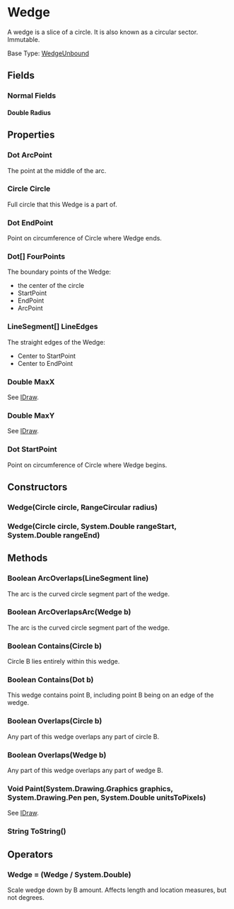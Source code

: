 # Wedge

A wedge is a slice of a circle. It is also known as a circular sector. Immutable.

Base Type: [WedgeUnbound](WedgeUnbound.md)

## Fields

### Normal Fields

#### Double Radius

## Properties

### Dot ArcPoint

The point at the middle of the arc.

### Circle Circle

Full circle that this Wedge is a part of.

### Dot EndPoint

Point on circumference of Circle where Wedge ends.

### Dot[] FourPoints

The boundary points of the Wedge:  
* the center of the circle  
* StartPoint  
* EndPoint  
* ArcPoint  

### LineSegment[] LineEdges

The straight edges of the Wedge:  
* Center to StartPoint  
* Center to EndPoint  

### Double MaxX

See [IDraw](IDraw.md).

### Double MaxY

See [IDraw](IDraw.md).

### Dot StartPoint

Point on circumference of Circle where Wedge begins.

## Constructors

### Wedge(Circle circle, RangeCircular radius)

### Wedge(Circle circle, System.Double rangeStart, System.Double rangeEnd)

## Methods

### Boolean ArcOverlaps(LineSegment line)

The arc is the curved circle segment part of the wedge.

### Boolean ArcOverlapsArc(Wedge b)

The arc is the curved circle segment part of the wedge.

### Boolean Contains(Circle b)

Circle B lies entirely within this wedge.

### Boolean Contains(Dot b)

This wedge contains point B, including point B being on an edge of the wedge.

### Boolean Overlaps(Circle b)

Any part of this wedge overlaps any part of circle B.

### Boolean Overlaps(Wedge b)

Any part of this wedge overlaps any part of wedge B.

### Void Paint(System.Drawing.Graphics graphics, System.Drawing.Pen pen, System.Double unitsToPixels)

See [IDraw](IDraw.md).

### String ToString()

## Operators

### Wedge = (Wedge / System.Double)

Scale wedge down by B amount. Affects length and location measures, but not degrees.

